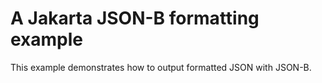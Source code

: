 # A Jakarta JSON-B formatting example

This example demonstrates how to output formatted JSON with JSON-B.
